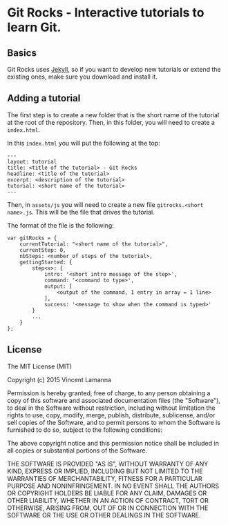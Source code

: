 # Git Rocks - Interactive tutorials to learn Git.

## Basics

Git Rocks uses [Jekyll](http://jekyllrb.com/), so if you want to develop new tutorials or extend the existing ones, make sure you download and install it.

## Adding a tutorial

The first step is to create a new folder that is the short name of the tutorial at the root of the repository. Then, in this folder, you will need to create a `index.html`.

In this `index.html` you will put the following at the top:

    ---
    layout: tutorial
    title: <title of the tutorial> - Git Rocks
    headline: <title of the tutorial>
    excerpt: <description of the tutorial>
    tutorial: <short name of the tutorial>
    ---
    
Then, in `assets/js` you will need to create a new file `gitrocks.<short name>.js`. This will be the file that drives the tutorial.

The format of the file is the following:

    var gitRocks = {
        currentTutorial: "<short name of the tutorial>",
        currentStep: 0,
        nbSteps: <number of steps of the tutorial>,
        gettingStarted: {
            step<x>: {
                intro: '<short intro message of the step>',
                command: '<command to type>',
                output: [
                    <output of the command, 1 entry in array = 1 line>
                ],
                success: '<message to show when the command is typed>'
            }
            ...
        }
    };
    
## License

The MIT License (MIT)

Copyright (c) 2015 Vincent Lamanna

Permission is hereby granted, free of charge, to any person obtaining a copy of this software and associated documentation files (the "Software"), to deal in the Software without restriction, including without limitation the rights to use, copy, modify, merge, publish, distribute, sublicense, and/or sell copies of the Software, and to permit persons to whom the Software is furnished to do so, subject to the following conditions:

The above copyright notice and this permission notice shall be included in all copies or substantial portions of the Software.

THE SOFTWARE IS PROVIDED "AS IS", WITHOUT WARRANTY OF ANY KIND, EXPRESS OR IMPLIED, INCLUDING BUT NOT LIMITED TO THE WARRANTIES OF MERCHANTABILITY, FITNESS FOR A PARTICULAR PURPOSE AND NONINFRINGEMENT. IN NO EVENT SHALL THE AUTHORS OR COPYRIGHT HOLDERS BE LIABLE FOR ANY CLAIM, DAMAGES OR OTHER LIABILITY, WHETHER IN AN ACTION OF CONTRACT, TORT OR OTHERWISE, ARISING FROM, OUT OF OR IN CONNECTION WITH THE SOFTWARE OR THE USE OR OTHER DEALINGS IN THE SOFTWARE.
